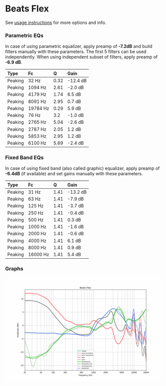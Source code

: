 # Beats Flex
See [usage instructions](https://github.com/jaakkopasanen/AutoEq#usage) for more options and info.

### Parametric EQs
In case of using parametric equalizer, apply preamp of **-7.2dB** and build filters manually
with these parameters. The first 5 filters can be used independently.
When using independent subset of filters, apply preamp of **-6.9 dB**.

| Type    | Fc       |    Q | Gain     |
|:--------|:---------|:-----|:---------|
| Peaking | 32 Hz    | 0.32 | -12.4 dB |
| Peaking | 1094 Hz  | 2.61 | -2.0 dB  |
| Peaking | 4179 Hz  | 1.74 | 6.5 dB   |
| Peaking | 8091 Hz  | 2.95 | 0.7 dB   |
| Peaking | 19784 Hz | 0.29 | 5.9 dB   |
| Peaking | 76 Hz    | 3.2  | -1.0 dB  |
| Peaking | 2765 Hz  | 5.04 | -2.6 dB  |
| Peaking | 2787 Hz  | 2.05 | 1.2 dB   |
| Peaking | 5853 Hz  | 2.95 | 1.2 dB   |
| Peaking | 6100 Hz  | 5.69 | -2.4 dB  |

### Fixed Band EQs
In case of using fixed band (also called graphic) equalizer, apply preamp of **-6.4dB**
(if available) and set gains manually with these parameters.

| Type    | Fc       |    Q | Gain     |
|:--------|:---------|:-----|:---------|
| Peaking | 31 Hz    | 1.41 | -13.2 dB |
| Peaking | 63 Hz    | 1.41 | -7.9 dB  |
| Peaking | 125 Hz   | 1.41 | -3.7 dB  |
| Peaking | 250 Hz   | 1.41 | -0.4 dB  |
| Peaking | 500 Hz   | 1.41 | 0.3 dB   |
| Peaking | 1000 Hz  | 1.41 | -1.6 dB  |
| Peaking | 2000 Hz  | 1.41 | -0.6 dB  |
| Peaking | 4000 Hz  | 1.41 | 6.1 dB   |
| Peaking | 8000 Hz  | 1.41 | 0.9 dB   |
| Peaking | 16000 Hz | 1.41 | 5.4 dB   |

### Graphs
![](./Beats%20Flex.png)